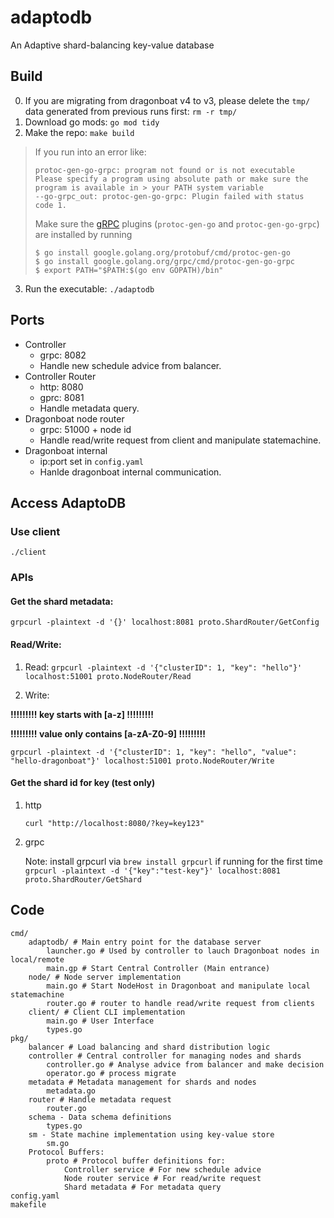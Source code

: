 # adaptodb
An Adaptive shard-balancing key-value database

## Build

0. If you are migrating from dragonboat v4 to v3, please delete the `tmp/` data generated from previous runs first: `rm -r tmp/`
1. Download go mods: `go mod tidy`
2. Make the repo: `make build`

> If you run into an error like:
> ```
> protoc-gen-go-grpc: program not found or is not executable
> Please specify a program using absolute path or make sure the program is available in > your PATH system variable
> --go-grpc_out: protoc-gen-go-grpc: Plugin failed with status code 1.
> ```
> Make sure the [gRPC](https://grpc.io/docs/languages/go/quickstart/) plugins (`protoc-gen-go` and `protoc-gen-go-grpc`) are installed by running
> ```shell
> $ go install google.golang.org/protobuf/cmd/protoc-gen-go
> $ go install google.golang.org/grpc/cmd/protoc-gen-go-grpc
> $ export PATH="$PATH:$(go env GOPATH)/bin"
> ```

3. Run the executable: `./adaptodb`

## Ports
* Controller
  * grpc: 8082
  * Handle new schedule advice from balancer.
* Controller Router
  * http: 8080
  * gprc: 8081
  * Handle metadata query.
* Dragonboat node router
  * grpc: 51000 + node id
  * Handle read/write request from client and manipulate statemachine.
* Dragonboat internal
  * ip:port set in `config.yaml`
  * Hanlde dragonboat internal communication.

## Access AdaptoDB
### Use client
`./client`

### APIs
#### Get the shard metadata:

`grpcurl -plaintext -d '{}' localhost:8081 proto.ShardRouter/GetConfig`

#### Read/Write:

1. Read: 
`grpcurl -plaintext -d '{"clusterID": 1, "key": "hello"}' localhost:51001 proto.NodeRouter/Read`

2. Write:

**!!!!!!!!! key starts with [a-z] !!!!!!!!!**

**!!!!!!!!! value only contains [a-zA-Z0-9] !!!!!!!!!**

`grpcurl -plaintext -d '{"clusterID": 1, "key": "hello", "value": "hello-dragonboat"}' localhost:51001 proto.NodeRouter/Write`

#### Get the shard id for key (test only)

1. http

   `curl "http://localhost:8080/?key=key123"`

2. grpc
   
   Note: install grpcurl via `brew install grpcurl` if running for the first time
`grpcurl -plaintext -d '{"key":"test-key"}' localhost:8081 proto.ShardRouter/GetShard`


## Code
```
cmd/
    adaptodb/ # Main entry point for the database server
        launcher.go # Used by controller to lauch Dragonboat nodes in local/remote
        main.gp # Start Central Controller (Main entrance)
    node/ # Node server implementation
        main.go # Start NodeHost in Dragonboat and manipulate local statemachine
        router.go # router to handle read/write request from clients
    client/ # Client CLI implementation
        main.go # User Interface
        types.go
pkg/
    balancer # Load balancing and shard distribution logic
    controller # Central controller for managing nodes and shards
        controller.go # Analyse advice from balancer and make decision
        operator.go # process migrate
    metadata # Metadata management for shards and nodes
        metadata.go 
    router # Handle metadata request 
        router.go
    schema - Data schema definitions
        types.go
    sm - State machine implementation using key-value store
        sm.go
    Protocol Buffers:
        proto # Protocol buffer definitions for:
            Controller service # For new schedule advice
            Node router service # For read/write request
            Shard metadata # For metadata query
config.yaml
makefile
```

